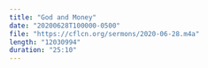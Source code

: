 ```yaml
---
title: "God and Money"
date: "20200628T100000-0500"
file: "https://cflcn.org/sermons/2020-06-28.m4a"
length: "12030994"
duration: "25:10"
---
```

